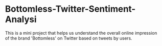 # Bottomless-Twitter-Sentiment-Analysi
This is a mini project that helps us understand the overall online impression of the brand 'Bottomless' on Twitter based on tweets by users.
